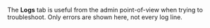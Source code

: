 The **Logs** tab is useful from the admin point-of-view when trying to troubleshoot. Only errors are shown here, not every log line. 
